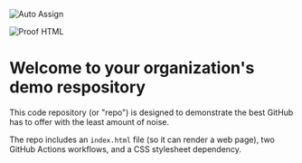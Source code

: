 ![Auto Assign](https://github.com/Teejay-Enterprises/demo-repository/actions/workflows/auto-assign.yml/badge.svg)

![Proof HTML](https://github.com/Teejay-Enterprises/demo-repository/actions/workflows/proof-html.yml/badge.svg)

# Welcome to your organization's demo respository
This code repository (or "repo") is designed to demonstrate the best GitHub has to offer with the least amount of noise.

The repo includes an `index.html` file (so it can render a web page), two GitHub Actions workflows, and a CSS stylesheet dependency.
